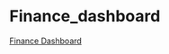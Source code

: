 # Finance_dashboard

[Finance Dashboard](https://app.powerbi.com/reportEmbed?reportId=047ab272-dc7f-422f-bdea-0f0711c1fc22&autoAuth=true&ctid=09bd1956-edda-4e9a-9543-7c7aa2cf4e81)
